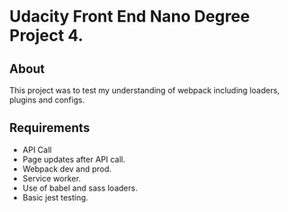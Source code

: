 # Udacity Front End Nano Degree Project 4. 

## About

This project was to test my understanding of webpack including loaders, plugins and configs. 

## Requirements

- API Call
- Page updates after API call. 
- Webpack dev and prod. 
- Service worker. 
- Use of babel and sass loaders. 
- Basic jest testing.